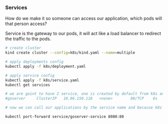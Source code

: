### Services

How do we make it so someone can access our application, which pods will that person access?

Service is the gateway to our pods, it will act like a load balancer to redirect the traffic to the pods.

```bash
# create cluster
kind create cluster --config=k8s/kind.yaml --name=multiple

# apply deployments config
kubectl apply -f k8s/deployment.yaml

# apply service config
kubectl apply -f k8s/service.yaml
kubectl get services

# we are goint to have 2 service, one is created by default from k8s and the other is what we created from our service 
#goserver     ClusterIP   10.96.150.118   <none>        80/TCP    6s

# now we can call our applications by the service name and because k8s has a service discovery system we are gonna be able to communicate with our microservices/databases/webservers without knowing their ip address

kubectl port-forward service/goserver-service 8080:80
```